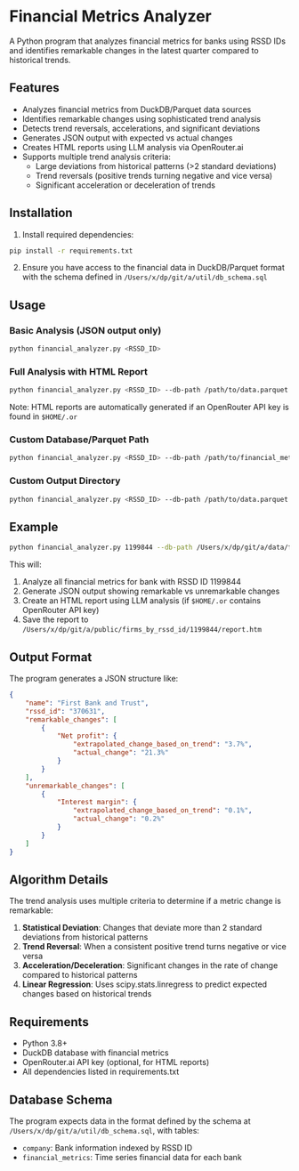 # Financial Metrics Analyzer

A Python program that analyzes financial metrics for banks using RSSD IDs and identifies remarkable changes in the latest quarter compared to historical trends.

## Features

- Analyzes financial metrics from DuckDB/Parquet data sources
- Identifies remarkable changes using sophisticated trend analysis
- Detects trend reversals, accelerations, and significant deviations
- Generates JSON output with expected vs actual changes
- Creates HTML reports using LLM analysis via OpenRouter.ai
- Supports multiple trend analysis criteria:
  - Large deviations from historical patterns (>2 standard deviations)
  - Trend reversals (positive trends turning negative and vice versa)
  - Significant acceleration or deceleration of trends

## Installation

1. Install required dependencies:
```bash
pip install -r requirements.txt
```

2. Ensure you have access to the financial data in DuckDB/Parquet format with the schema defined in `/Users/x/dp/git/a/util/db_schema.sql`

## Usage

### Basic Analysis (JSON output only)
```bash
python financial_analyzer.py <RSSD_ID>
```

### Full Analysis with HTML Report
```bash
python financial_analyzer.py <RSSD_ID> --db-path /path/to/data.parquet
```

Note: HTML reports are automatically generated if an OpenRouter API key is found in `$HOME/.or`

### Custom Database/Parquet Path
```bash
python financial_analyzer.py <RSSD_ID> --db-path /path/to/financial_metrics.parquet
```

### Custom Output Directory
```bash
python financial_analyzer.py <RSSD_ID> --db-path /path/to/data.parquet --output-dir /custom/output/path
```

## Example

```bash
python financial_analyzer.py 1199844 --db-path /Users/x/dp/git/a/data/financial_metrics.parquet
```

This will:
1. Analyze all financial metrics for bank with RSSD ID 1199844
2. Generate JSON output showing remarkable vs unremarkable changes
3. Create an HTML report using LLM analysis (if `$HOME/.or` contains OpenRouter API key)
4. Save the report to `/Users/x/dp/git/a/public/firms_by_rssd_id/1199844/report.htm`

## Output Format

The program generates a JSON structure like:

```json
{
    "name": "First Bank and Trust",
    "rssd_id": "370631",
    "remarkable_changes": [
        {
            "Net profit": {
                "extrapolated_change_based_on_trend": "3.7%",
                "actual_change": "21.3%"
            }
        }
    ],
    "unremarkable_changes": [
        {
            "Interest margin": {
                "extrapolated_change_based_on_trend": "0.1%",
                "actual_change": "0.2%"
            }
        }
    ]
}
```

## Algorithm Details

The trend analysis uses multiple criteria to determine if a metric change is remarkable:

1. **Statistical Deviation**: Changes that deviate more than 2 standard deviations from historical patterns
2. **Trend Reversal**: When a consistent positive trend turns negative or vice versa
3. **Acceleration/Deceleration**: Significant changes in the rate of change compared to historical patterns
4. **Linear Regression**: Uses scipy.stats.linregress to predict expected changes based on historical trends

## Requirements

- Python 3.8+
- DuckDB database with financial metrics
- OpenRouter.ai API key (optional, for HTML reports)
- All dependencies listed in requirements.txt

## Database Schema

The program expects data in the format defined by the schema at `/Users/x/dp/git/a/util/db_schema.sql`, with tables:
- `company`: Bank information indexed by RSSD ID
- `financial_metrics`: Time series financial data for each bank
